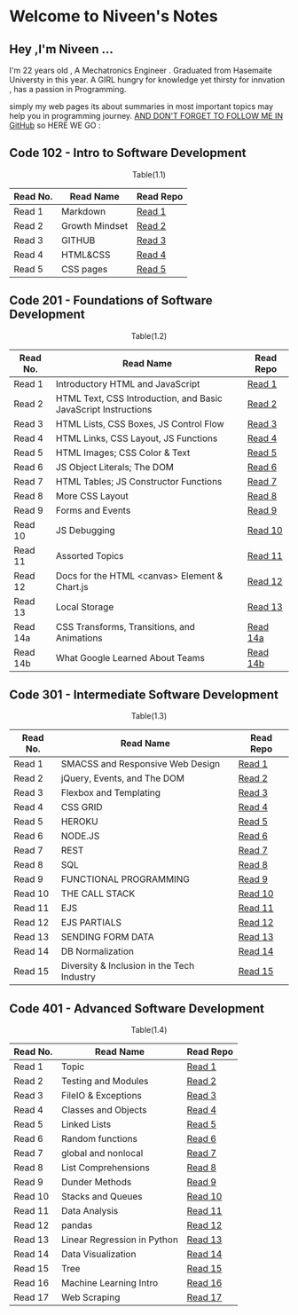 # Welcome to Niveen's Notes
## Hey ,I'm Niveen ...
I'm 22 years old , A Mechatronics Engineer . Graduated from Hasemaite Universty in this year.
A GIRL hungry for knowledge yet thirsty for innvation , has a passion in Programming.

simply my web pages its about summaries in most important topics may help you in programming journey.
[AND DON'T FORGET TO FOLLOW ME IN GitHub](https://github.com/NiveenAlSmadi) so HERE WE GO :


## Code 102 - Intro to Software Development
<p style="text-align: center;">Table(1.1) </p> 

| Read No. | Read Name | Read Repo |
| --- | --- | --- |
| Read 1 |  Markdown | [Read 1](https://niveenalsmadi.github.io/reading-notes/code102/Learning%20Markdown) |
| Read 2 |  Growth Mindset | [Read 2](https://niveenalsmadi.github.io/reading-notes/code102/Growth) |
| Read 3 |  GITHUB |[Read 3](https://niveenalsmadi.github.io/reading-notes/code102/GITHUB)|
| Read 4 |  HTML&CSS|[Read 4](https://niveenalsmadi.github.io/reading-notes/code102/HTML%26CSS)|
| Read 5 | CSS pages|[Read 5](https://niveenalsmadi.github.io/reading-notes/code102/web%20pages%20with%20CSS)|
   
     
## Code 201 - Foundations of Software Development

 <p style="text-align: center;">Table(1.2) </p> 

| Read No. | Read Name | Read Repo |
| --- | --- | --- |
| Read 1 | Introductory HTML and JavaScript | [Read 1](https://niveenalsmadi.github.io/reading-notes/code201/class-01) |
| Read 2 | HTML Text, CSS Introduction, and Basic JavaScript Instructions | [Read 2](https://niveenalsmadi.github.io/reading-notes/code201/class-02) |
| Read 3 | HTML Lists, CSS Boxes, JS Control Flow | [Read 3](https://niveenalsmadi.github.io/reading-notes/code201/class-03) |
| Read 4 | HTML Links, CSS Layout, JS Functions | [Read 4](https://niveenalsmadi.github.io/reading-notes/code201/class-04) |
| Read 5 | HTML Images; CSS Color & Text | [Read 5](https://niveenalsmadi.github.io/reading-notes/code201/class-05) |
| Read 6 |  JS Object Literals; The DOM | [Read 6](https://niveenalsmadi.github.io/reading-notes/code201/class-06) |
| Read 7 | HTML Tables; JS Constructor Functions | [Read 7](https://niveenalsmadi.github.io/reading-notes/code201/class-07) |
| Read 8 | More CSS Layout | [Read 8](https://niveenalsmadi.github.io/reading-notes/code201/class-08) |
| Read 9 | Forms and Events | [Read 9](https://niveenalsmadi.github.io/reading-notes/code201/class-09) |
| Read 10 | JS Debugging | [Read 10](https://niveenalsmadi.github.io/reading-notes/code201/class-10) |
| Read 11 | Assorted Topics | [Read 11](https://niveenalsmadi.github.io/reading-notes/code201/class-11) |
| Read 12 | Docs for the HTML \<canvas\> Element & Chart.js | [Read 12](https://niveenalsmadi.github.io/reading-notes/code201/class-12) |
| Read 13 | Local Storage | [Read 13](https://niveenalsmadi.github.io/reading-notes/code201/class-13)|
| Read 14a | CSS Transforms, Transitions, and Animations | [Read 14a](https://niveenalsmadi.github.io/reading-notes/code201/class-14a) |
| Read 14b | What Google Learned About Teams | [Read 14b](https://niveenalsmadi.github.io/reading-notes/code201/class-14b)|
                 
## Code 301 - Intermediate Software Development

<p style="text-align: center;">Table(1.3) </p> 

| Read No. | Read Name | Read Repo |
| --- | --- | --- |
| Read 1 | SMACSS and Responsive Web Design | [Read 1](https://niveenalsmadi.github.io/reading-notes/code301/class01) |
| Read 2 |  jQuery, Events, and The DOM| [Read 2](https://niveenalsmadi.github.io/reading-notes/code301/class02) |
| Read 3 |Flexbox and Templating | [Read 3](https://niveenalsmadi.github.io/reading-notes/code301/class03) |
| Read 4 | CSS GRID| [Read 4](https://niveenalsmadi.github.io/reading-notes/code301/class04) |
| Read 5 |  HEROKU| [Read 5](https://niveenalsmadi.github.io/reading-notes/code301/class05) |
| Read 6 | NODE.JS| [Read 6](https://niveenalsmadi.github.io/reading-notes/code301/class06) |
| Read 7 | REST| [Read 7](https://niveenalsmadi.github.io/reading-notes/code301/class07) |
| Read 8 | SQL| [Read 8](https://niveenalsmadi.github.io/reading-notes/code301/class08) |
| Read 9 | FUNCTIONAL PROGRAMMING| [Read 9](https://niveenalsmadi.github.io/reading-notes/code301/class09) |
| Read 10 |THE CALL STACK | [Read 10](https://niveenalsmadi.github.io/reading-notes/code301/class10) |
| Read 11 | EJS| [Read 11](https://niveenalsmadi.github.io/reading-notes/code301/class) |
| Read 12 | EJS PARTIALS| [Read 12](https://niveenalsmadi.github.io/reading-notes/code301/class1) |
| Read 13 |SENDING FORM DATA | [Read 13](https://niveenalsmadi.github.io/reading-notes/code301/class2) |
| Read 14 | DB Normalization| [Read 14](https://niveenalsmadi.github.io/reading-notes/code301/class3) |
| Read 15 |Diversity & Inclusion in the Tech Industry | [Read 15](https://niveenalsmadi.github.io/reading-notes/code301/class4) |


## Code 401 - Advanced Software Development

<p style="text-align: center;">Table(1.4)</p> 

| Read No. | Read Name | Read Repo |
| --- | --- | --- |
| Read 1 | Topic | [Read 1](https://niveenalsmadi.github.io/reading-notes/code401/class01) |
| Read 2 | Testing and Modules | [Read 2](https://niveenalsmadi.github.io/reading-notes/code401/class02) |
| Read 3 |FileIO & Exceptions | [Read 3](https://niveenalsmadi.github.io/reading-notes/code401/class03) |
| Read 4 | Classes and Objects| [Read 4](https://niveenalsmadi.github.io/reading-notes/code401/class04) |
| Read 5 | Linked Lists | [Read 5](https://niveenalsmadi.github.io/reading-notes/code401/class05) |
| Read 6 | Random functions | [Read 6](https://niveenalsmadi.github.io/reading-notes/code401/class06) |
| Read 7 | global and nonlocal| [Read 7](https://niveenalsmadi.github.io/reading-notes/code401/class07) |
| Read 8 | List Comprehensions| [Read 8](https://niveenalsmadi.github.io/reading-notes/code401/class08) |
| Read 9 |Dunder Methods | [Read 9](https://niveenalsmadi.github.io/reading-notes/code401/class09) |
| Read 10 |Stacks and Queues | [Read 10](https://niveenalsmadi.github.io/reading-notes/code401/class10) |
| Read 11 | Data Analysis | [Read 11](https://niveenalsmadi.github.io/reading-notes/code401/class11) |
| Read 12 | pandas| [Read 12](https://niveenalsmadi.github.io/reading-notes/code401/class12) |
| Read 13 | Linear Regression in Python| [Read 13](https://niveenalsmadi.github.io/reading-notes/code401/class13) |
| Read 14 | Data Visualization| [Read 14](https://niveenalsmadi.github.io/reading-notes/code401/class14) |
| Read 15 |Tree | [Read 15](https://niveenalsmadi.github.io/reading-notes/code401/class15) |
| Read 16 |Machine Learning Intro | [Read 16](https://niveenalsmadi.github.io/reading-notes/code401/class16) |
| Read 17 |Web Scraping| [Read 17](https://niveenalsmadi.github.io/reading-notes/code401/class16) |


